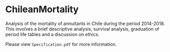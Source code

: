 # ChileanMortality
Analysis of the mortality of annuitants in Chile during the period 2014-2018. This involves a brief descriptive analysis, survival analysis, graduation of period life tables and a discussion on ethics.

Please view `Specification.pdf` for more information.
